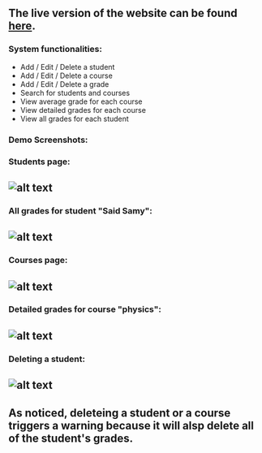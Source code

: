 ## The live version of the website can be found [here](http://engineeringsis.co.nf/).
### System functionalities:
- Add / Edit / Delete a student 
- Add / Edit / Delete a course
- Add / Edit / Delete a grade
- Search for students and courses
- View average grade for each course
- View detailed grades for each course
- View all grades for each student

### Demo Screenshots:
### Students page:
![alt text](https://raw.githubusercontent.com/amrsamii/SE2018G23/master/Student%20Information%20System/students.png)
---
### All grades for student "Said Samy":
![alt text](https://raw.githubusercontent.com/amrsamii/SE2018G23/master/Student%20Information%20System/grades2.png)
---
### Courses page:
![alt text](https://raw.githubusercontent.com/amrsamii/SE2018G23/master/Student%20Information%20System/courses.png)
---
### Detailed grades for course "physics":
![alt text](https://raw.githubusercontent.com/amrsamii/SE2018G23/master/Student%20Information%20System/grades.png)
---
### Deleting a student:
![alt text](https://raw.githubusercontent.com/amrsamii/SE2018G23/master/Student%20Information%20System/delete.png)
---
As noticed, deleteing a student or a course triggers a warning because it will alsp delete all of the student's grades.
---
